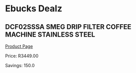 
# Ebucks Dealz
## DCF02SSSA SMEG DRIP FILTER COFFEE MACHINE STAINLESS STEEL
[Product Page](https://www.ebucks.com/web/shop/productSelected.do?prodId=1158885089&catId=1157555110)

Price: R3449.00

Savings: 150.0


	
